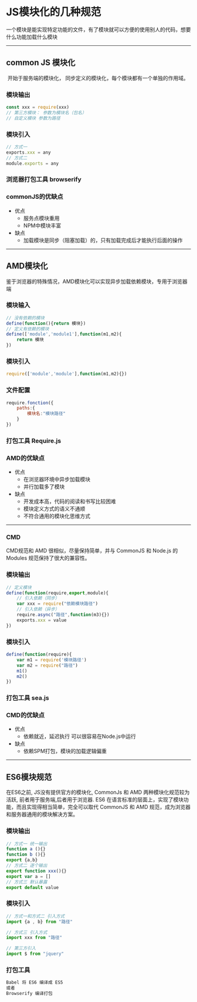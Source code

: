 # JS模块化的几种规范

一个模块是能实现特定功能的文件，有了模块就可以方便的使用别人的代码，想要什么功能加载什么模块

---

## common JS 模块化

​	开始于服务端的模块化， 同步定义的模块化，每个模块都有一个单独的作用域。

### 模块输出

```javascript
const xxx = require(xxx)
// 第三方模块： 参数为模块名（包名）
// 自定义模块 参数为路径
```

### 模块引入

```javascript
// 方式一
exports.xxx = any
// 方式二
module.exports = any
```

### 浏览器打包工具 browserify

### commonJS的优缺点

- 优点
  - 服务点模块重用
  - NPM中模块丰富
- 缺点
  - 加载模块是同步（阻塞加载）的，只有加载完成后才能执行后面的操作



---

## AMD模块化

​	鉴于浏览器的特殊情况，AMD模块化可以实现异步加载依赖模块，专用于浏览器端

### 模块输入

```javascript
// 没有依赖的模块
define(function(){return 模块})
// 定义有依赖的模块
define(['module','module1'],function(m1,m2){
    return 模块
})
```

### 模块引入

```javascript
require(['module','module'],function(m1,m2){})
```

### 文件配置

```javascript
require.fonction({
    paths:{
       	模块名:"模块路径"
    }
})
```

### 打包工具 Require.js

### AMD的优缺点

- 优点
  - 在浏览器环境中异步加载模块
  - 并行加载多了模块
- 缺点
  - 开发成本高，代码的阅读和书写比较困难
  - 模块定义方式的语义不通顺
  - 不符合通用的模块化思维方式

---

### CMD

CMD规范和 AMD 很相似，尽量保持简单，并与 CommonJS 和 Node.js 的 Modules 规范保持了很大的兼容性。

### 模块输出

```javascript
// 定义模块
define(function(require,export,module){
    // 引入依赖（同步）
    var xxx = require("依赖模块路径")
    // 引入依赖（异步）
    require.async("路径",function(m3){})
    exports.xxx = value
})
```

### 模块引入

```javascript
define(function(require){
    var m1 = require('模块路径')
    var m2 = require("路径")
    m1()
    m2()
})
```

### 打包工具  sea.js

### CMD的优缺点

- 优点
  - 依赖就近，延迟执行 可以很容易在Node.js中运行
- 缺点
  - 依赖SPM打包，模块的加载逻辑偏重

---

## ES6模块规范

在ES6之前, JS没有提供官方的模块化, CommonJs 和 AMD 两种模块化规范较为活跃, 前者用于服务端,后者用于浏览器. ES6 在语言标准的层面上，实现了模块功能，而且实现得相当简单，完全可以取代 CommonJS 和 AMD 规范，成为浏览器和服务器通用的模块解决方案。

### 模块输出

```javascript
// 方式一 统一输出
function a (){}
function b (){}
export {a,b}
// 方式二 逐个输出
export function xxx(){}
export var a = []
// 方式三 默认暴露
export default value
```

### 模块引入

```javascript
// 方式一和方式二 引入方式
import {a , b} from "路径"

// 方式三 引入方式
import xxx from "路径"

// 第三方引入
import $ from "jquery"
```

### 打包工具

```md
Babel 将 ES6 编译成 ES5
或者
Browserify 编译打包



